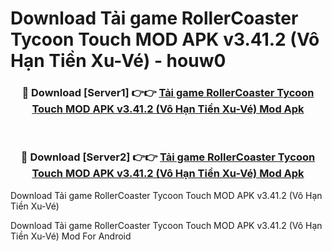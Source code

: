 # Download Tải game RollerCoaster Tycoon Touch MOD APK v3.41.2 (Vô Hạn Tiền Xu-Vé) - houw0


<div align="center">
<h3>🔴 Download [Server1] 👉👉 <a href="https://apk-comot.site?title=Tải_game_RollerCoaster_Tycoon_Touch_MOD_APK_v3.41.2_(Vô_Hạn_Tiền_Xu-Vé)">Tải game RollerCoaster Tycoon Touch MOD APK v3.41.2 (Vô Hạn Tiền Xu-Vé) Mod Apk</a></h3><br>
<h3>🔴 Download [Server2] 👉👉 <a href="https://apk-comot.site?title=Tải_game_RollerCoaster_Tycoon_Touch_MOD_APK_v3.41.2_(Vô_Hạn_Tiền_Xu-Vé)">Tải game RollerCoaster Tycoon Touch MOD APK v3.41.2 (Vô Hạn Tiền Xu-Vé) Mod Apk</a></h3>
</div>



Download Tải game RollerCoaster Tycoon Touch MOD APK v3.41.2 (Vô Hạn Tiền Xu-Vé) 

Download Tải game RollerCoaster Tycoon Touch MOD APK v3.41.2 (Vô Hạn Tiền Xu-Vé) Mod For Android